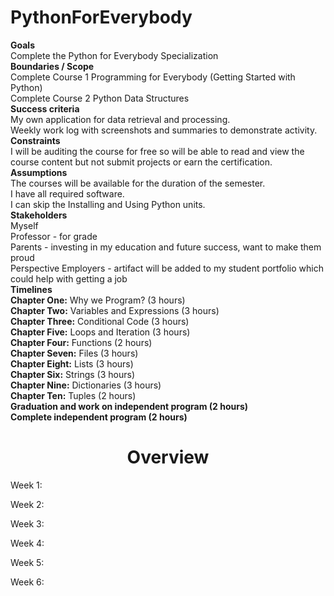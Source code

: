 # PythonForEverybody
 __**Goals**__  </br>
 Complete the Python for Everybody Specialization </br>
**Boundaries / Scope**  </br>
Complete Course 1 Programming for Everybody (Getting Started with Python)  </br>
Complete Course 2 Python Data Structures </br>
**Success criteria** </br>
My own application for data retrieval and processing. </br>
Weekly work log with screenshots and summaries to demonstrate activity. </br>
**Constraints**  </br>
I will be auditing the course for free so will be able to read and view the course content but not submit projects or earn the certification.</br>
**Assumptions**</br>
The courses will be available for the duration of the semester.</br>
I have all required software.</br>
I can skip the Installing and Using Python units.</br>
**Stakeholders**  </br>
Myself </br>
Professor - for grade </br>
Parents - investing in my education and future success, want to make them proud </br>
Perspective Employers - artifact will be added to my student portfolio which could help with getting a job </br>
**Timelines**  </br>
**Chapter One:** Why we Program? (3 hours) </br>
**Chapter Two:** Variables and Expressions (3 hours) </br>
**Chapter Three:** Conditional Code (3 hours) </br>
**Chapter Five:** Loops and Iteration (3 hours) </br>
**Chapter Four:** Functions (2 hours) </br>
**Chapter Seven:** Files (3 hours) </br>
**Chapter Eight:** Lists (3 hours) </br>
**Chapter Six:** Strings (3 hours) </br>
**Chapter Nine:** Dictionaries (3 hours) </br>
**Chapter Ten:** Tuples (2 hours) </br>
**Graduation and work on independent program (2 hours) </br>
Complete independent program (2 hours)**</br>
<h1 align="center">
                                         Overview </br>
</h1>
Week 1:

Week 2:

Week 3:

Week 4:

Week 5:

Week 6:
